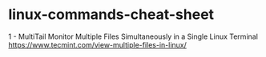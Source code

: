 # linux-commands-cheat-sheet
1 - MultiTail
Monitor Multiple Files Simultaneously in a Single Linux Terminal
https://www.tecmint.com/view-multiple-files-in-linux/
